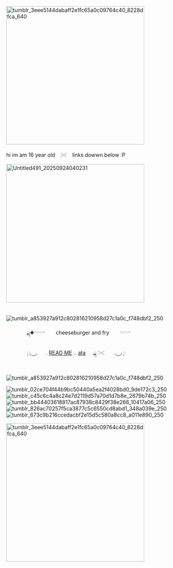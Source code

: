 <img width="370" height="370" alt="tumblr_3eee5144dabaff2e1fc65a0c09764c40_8228dfca_640" src="https://github.com/user-attachments/assets/bb3fb7c0-a6cf-4975-b90b-0b7f06f5f938" />

hi im am 16 year old ⠀𓏵⠀ links dowwn below :P
                
<img width="370" height="370" alt="Untitled491_20250924040231" src="https://github.com/user-attachments/assets/fe17755e-a678-4e84-90e7-5e725f056915" />

　⠀　⠀　⠀　⠀![tumblr_a853927a912c802816210958d27c1a0c_f748dbf2_250](https://github.com/user-attachments/assets/4366f7c0-d180-406e-a839-746739644b22)


　⠀　　 ྐ✚𓎟𓎡　　cheeseburger and fry　　𓎟𓎡
  
　⠀　　 ༙◟ ͜ ◞　⠀. [READ ME](https://docs.google.com/document/d/1MQu1Ryz4iK3uSaoXaiXlzQttN0FPDRFG5SzQdj6PJ10/edit?usp=sharing) ..  [ata](https://meateaters.atabook.org/) 　  ྐ 𓏵　　◟ ͜ ◞ ༙

　⠀　⠀　⠀　⠀![tumblr_a853927a912c802816210958d27c1a0c_f748dbf2_250](https://github.com/user-attachments/assets/0cb416dd-5f7f-41a3-bec7-e2f60e1e8b62)

                         
 ![tumblr_02ce704f44b9bc50440a5ea2f4028bd0_9de172c3_250](https://github.com/user-attachments/assets/a15df2b3-b7ae-48fe-842c-24738dda5814)![tumblr_c45c6c4a8c24e7d2119d57a70d1d7b8e_2679b74b_250](https://github.com/user-attachments/assets/9c051a3b-f2d7-466a-a555-87c2b952da57)![tumblr_bb44403618817ac87938c8429f38e266_10417a06_250](https://github.com/user-attachments/assets/73b6606d-b76e-47f9-a699-def82e87d4c4)![tumblr_826ac70257f5ca3877c5c6550cd8abd1_348a039e_250](https://github.com/user-attachments/assets/aea978f6-c939-4769-a68f-9e2c16778b5c)![tumblr_673c9b216ccedacbf2e15d5c580a8cc8_a011e890_250](https://github.com/user-attachments/assets/9a242d17-fc91-4983-8d69-635b0fb086e6)

 <img width="370" height="370" alt="tumblr_3eee5144dabaff2e1fc65a0c09764c40_8228dfca_640" src="https://github.com/user-attachments/assets/bb3fb7c0-a6cf-4975-b90b-0b7f06f5f938" />




<!--
**meateaterrs/meateaterrs** is a ✨ _special_ ✨ repository because its `README.md` (this file) appears on your GitHub profile.

Here are some ideas to get you started:

- 🔭 I’m currently working on ...
- 🌱 I’m currently learning ...
- 👯 I’m looking to collaborate on ...
- 🤔 I’m looking for help with ...
- 💬 Ask me about ...
- 📫 How to reach me: ...
- 😄 Pronouns: ...
- ⚡ Fun fact: ...
-->
